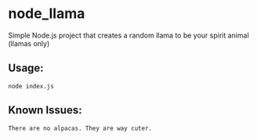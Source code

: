 # node_llama
Simple Node.js project that creates a random llama to be your spirit animal (llamas only)

## Usage:
    node index.js
    
## Known Issues:
    There are no alpacas. They are way cuter.
